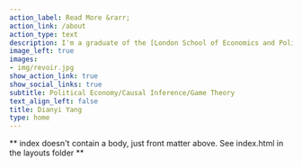 ```yaml
---
action_label: Read More &rarr;
action_link: /about
action_type: text
description: I'm a graduate of the [London School of Economics and Political Science](https://www.lse.ac.uk/). At the LSE, I studied Political Science and Political Economy as an MSc student, and Politics and International Relations as a BSc student. I'm interested in fiscal-monetary interactions, public opinion and international conflicts.
image_left: true
images:
- img/revoir.jpg
show_action_link: true
show_social_links: true
subtitle: Political Economy/Causal Inference/Game Theory
text_align_left: false
title: Dianyi Yang
type: home
---
```


** index doesn't contain a body, just front matter above.
See index.html in the layouts folder **
